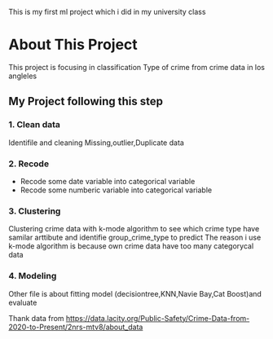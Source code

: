 This is my first ml project which i did in my university class

# About This Project
This project is focusing in classification Type of crime from crime data in los angleles

## My Project following this step
### 1. Clean data
Identifile and cleaning  Missing,outlier,Duplicate data
### 2. Recode
- Recode some date variable into categorical variable
- Recode some numberic variable into categorical variable
### 3. Clustering
Clustering crime data with k-mode algorithm to see which crime type have samilar arttibute and identifie group_crime_type to predict
The reason i use k-mode algorithm is because own crime data have too many categorycal data
### 4. Modeling
Other file is about fitting model (decisiontree,KNN,Navie Bay,Cat Boost)and evaluate

Thank data from https://data.lacity.org/Public-Safety/Crime-Data-from-2020-to-Present/2nrs-mtv8/about_data
